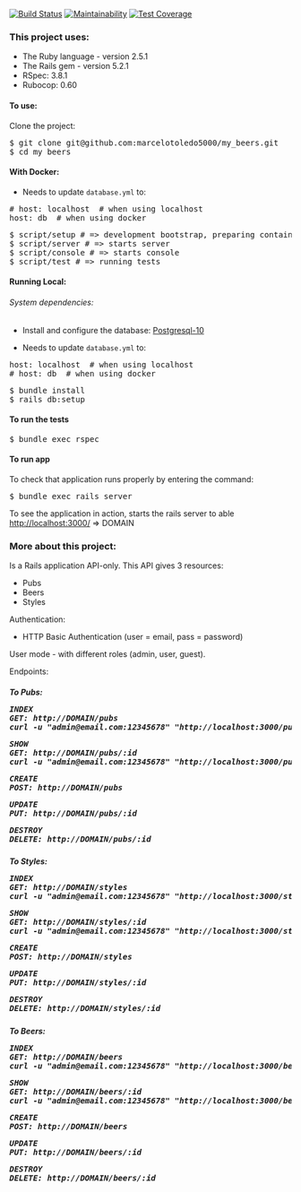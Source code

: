 [![Build Status](https://travis-ci.org/marcelotoledo5000/my_beers.svg?branch=master)](https://travis-ci.org/marcelotoledo5000/my_beers)
[![Maintainability](https://api.codeclimate.com/v1/badges/ae4ce2a36d05fb5fcabf/maintainability)](https://codeclimate.com/github/marcelotoledo5000/my_beers/maintainability)
[![Test Coverage](https://api.codeclimate.com/v1/badges/ae4ce2a36d05fb5fcabf/test_coverage)](https://codeclimate.com/github/marcelotoledo5000/my_beers/test_coverage)

<h3>This project uses:</h3>

* The Ruby language - version 2.5.1
* The Rails gem - version 5.2.1
* RSpec: 3.8.1
* Rubocop: 0.60

<h4>To use:</h4>

Clone the project:

<pre>
$ git clone git@github.com:marcelotoledo5000/my_beers.git
$ cd my_beers
</pre>

<h4>With Docker:</h4>

- Needs to update `database.yml` to:
<pre>
# host: localhost  # when using localhost
host: db  # when using docker
</pre>

<pre>
$ script/setup # => development bootstrap, preparing containers
$ script/server # => starts server
$ script/console # => starts console
$ script/test # => running tests
</pre>

<h4>Running Local:</h4>

<h6>System dependencies:</h6>

* Install and configure the database: [Postgresql-10](https://www.postgresql.org/download/)

- Needs to update `database.yml` to:
<pre>
host: localhost  # when using localhost
# host: db  # when using docker
</pre>

<pre>
$ bundle install
$ rails db:setup
</pre>

<h4>To run the tests</h4>

<pre>
$ bundle exec rspec
</pre>

<h4>To run app</h4>

To check that application runs properly by entering the command:

<pre>
$ bundle exec rails server
</pre>

To see the application in action, starts the rails server to able [http://localhost:3000/](http://localhost:3000.) => DOMAIN

<h3>More about this project:</h3>

Is a Rails application API-only. This API gives 3 resources:
- Pubs
- Beers
- Styles

Authentication:
- HTTP Basic Authentication (user = email, pass = password)

User mode - with different roles (admin, user, guest).

Endpoints:

<h5>To Pubs:</5>
<pre>
INDEX
GET: http://DOMAIN/pubs
curl -u "admin@email.com:12345678" "http://localhost:3000/pubs"
</pre>
<pre>
SHOW
GET: http://DOMAIN/pubs/:id
curl -u "admin@email.com:12345678" "http://localhost:3000/pubs/:id"
</pre>
<pre>
CREATE
POST: http://DOMAIN/pubs
</pre>
<pre>
UPDATE
PUT: http://DOMAIN/pubs/:id
</pre>
<pre>
DESTROY
DELETE: http://DOMAIN/pubs/:id
</pre>

<h5>To Styles:</5>
<pre>
INDEX
GET: http://DOMAIN/styles
curl -u "admin@email.com:12345678" "http://localhost:3000/styles"
</pre>
<pre>
SHOW
GET: http://DOMAIN/styles/:id
curl -u "admin@email.com:12345678" "http://localhost:3000/styles/:id"
</pre>
<pre>
CREATE
POST: http://DOMAIN/styles
</pre>
<pre>
UPDATE
PUT: http://DOMAIN/styles/:id
</pre>
<pre>
DESTROY
DELETE: http://DOMAIN/styles/:id
</pre>

<h5>To Beers:</5>
<pre>
INDEX
GET: http://DOMAIN/beers
curl -u "admin@email.com:12345678" "http://localhost:3000/beers"
</pre>
<pre>
SHOW
GET: http://DOMAIN/beers/:id
curl -u "admin@email.com:12345678" "http://localhost:3000/beers/:id"
</pre>
<pre>
CREATE
POST: http://DOMAIN/beers
</pre>
<pre>
UPDATE
PUT: http://DOMAIN/beers/:id
</pre>
<pre>
DESTROY
DELETE: http://DOMAIN/beers/:id
</pre>
